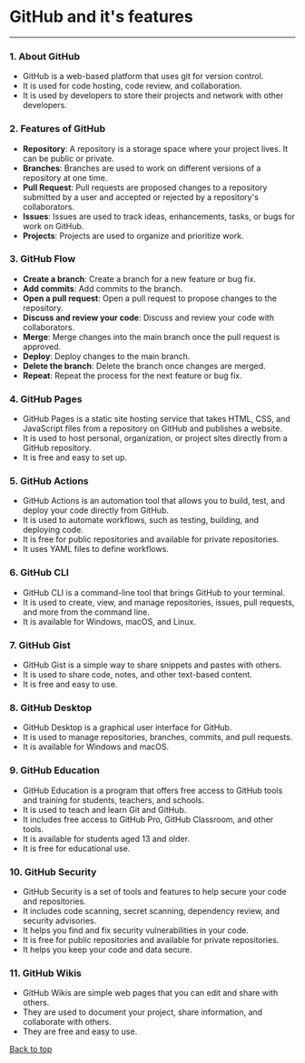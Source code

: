 # GitHub and it's features

---
### 1. About GitHub
- GitHub is a web-based platform that uses git for version control.
- It is used for code hosting, code review, and collaboration.
- It is used by developers to store their projects and network with other developers.

### 2. Features of GitHub
- **Repository**: A repository is a storage space where your project lives. It can be public or private.
- **Branches**: Branches are used to work on different versions of a repository at one time.
- **Pull Request**: Pull requests are proposed changes to a repository submitted by a user and accepted or rejected by a repository's collaborators.
- **Issues**: Issues are used to track ideas, enhancements, tasks, or bugs for work on GitHub.
- **Projects**: Projects are used to organize and prioritize work.

### 3. GitHub Flow
- **Create a branch**: Create a branch for a new feature or bug fix.
- **Add commits**: Add commits to the branch.
- **Open a pull request**: Open a pull request to propose changes to the repository.
- **Discuss and review your code**: Discuss and review your code with collaborators.
- **Merge**: Merge changes into the main branch once the pull request is approved.
- **Deploy**: Deploy changes to the main branch.
- **Delete the branch**: Delete the branch once changes are merged.
- **Repeat**: Repeat the process for the next feature or bug fix.

### 4. GitHub Pages
- GitHub Pages is a static site hosting service that takes HTML, CSS, and JavaScript files from a repository on GitHub and publishes a website.
- It is used to host personal, organization, or project sites directly from a GitHub repository.
- It is free and easy to set up.

### 5. GitHub Actions
- GitHub Actions is an automation tool that allows you to build, test, and deploy your code directly from GitHub.
- It is used to automate workflows, such as testing, building, and deploying code.
- It is free for public repositories and available for private repositories.
- It uses YAML files to define workflows.

### 6. GitHub CLI
- GitHub CLI is a command-line tool that brings GitHub to your terminal.
- It is used to create, view, and manage repositories, issues, pull requests, and more from the command line.
- It is available for Windows, macOS, and Linux.

### 7. GitHub Gist
- GitHub Gist is a simple way to share snippets and pastes with others.
- It is used to share code, notes, and other text-based content.
- It is free and easy to use.

### 8. GitHub Desktop
- GitHub Desktop is a graphical user interface for GitHub.
- It is used to manage repositories, branches, commits, and pull requests.
- It is available for Windows and macOS.

### 9. GitHub Education
- GitHub Education is a program that offers free access to GitHub tools and training for students, teachers, and schools.
- It is used to teach and learn Git and GitHub.
- It includes free access to GitHub Pro, GitHub Classroom, and other tools.
- It is available for students aged 13 and older.
- It is free for educational use.

### 10. GitHub Security
- GitHub Security is a set of tools and features to help secure your code and repositories.
- It includes code scanning, secret scanning, dependency review, and security advisories.
- It helps you find and fix security vulnerabilities in your code.
- It is free for public repositories and available for private repositories.
- It helps you keep your code and data secure.

### 11. GitHub Wikis
- GitHub Wikis are simple web pages that you can edit and share with others.
- They are used to document your project, share information, and collaborate with others.
- They are free and easy to use.

[Back to top](#GitHub-and-its-features)